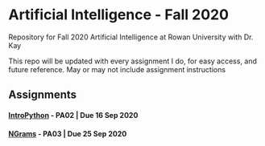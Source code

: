 # Artificial Intelligence - Fall 2020
Repository for Fall 2020 Artificial Intelligence at Rowan University with Dr. Kay

This repo will be updated with every assignment I do, for easy access, and future reference. May or may not include assignment instructions

## Assignments
#### [IntroPython](IntroPython) - PA02 | Due 16 Sep 2020
#### [NGrams](NGrams) - PA03 | Due 25 Sep 2020
